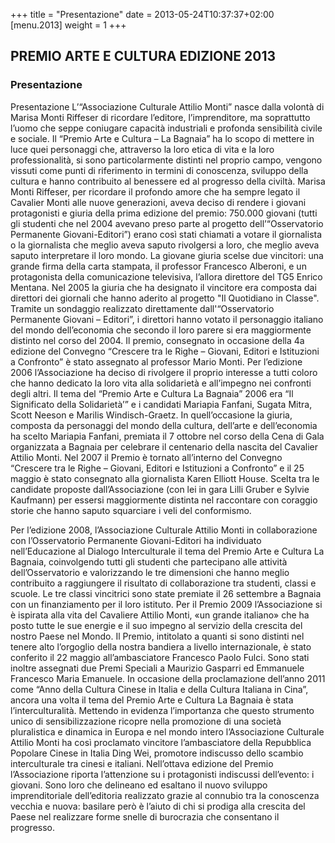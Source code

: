 +++
title = "Presentazione"
date = 2013-05-24T10:37:37+02:00
[menu.2013]
weight = 1
+++
## PREMIO ARTE E CULTURA EDIZIONE 2013

### Presentazione

Presentazione
L’“Associazione Culturale Attilio Monti” nasce dalla volontà di Marisa Monti Riffeser di ricordare l’editore, l’imprenditore, ma soprattutto l’uomo che seppe coniugare capacità industriali e profonda sensibilità civile e sociale. 
Il “Premio Arte e Cultura – La Bagnaia” ha lo scopo di mettere in luce quei personaggi che, attraverso la loro etica di vita e la loro professionalità, si sono particolarmente distinti nel proprio campo, vengono vissuti come punti di riferimento in termini di conoscenza, sviluppo della cultura e hanno contribuito al benessere ed al progresso della civiltà. 
Marisa Monti Riffeser, per ricordare il profondo amore che ha sempre legato il Cavalier  Monti alle nuove generazioni, aveva deciso di rendere i giovani protagonisti e giuria della prima edizione del premio: 750.000 giovani (tutti gli studenti che nel 2004 avevano preso parte al progetto dell’“Osservatorio Permanente Giovani-Editori”) erano così stati chiamati a votare il giornalista o la giornalista che meglio aveva saputo rivolgersi a loro, che meglio aveva saputo interpretare il loro mondo.
La giovane giuria scelse due vincitori: una grande firma della carta stampata, il professor Francesco Alberoni, e un protagonista della comunicazione televisiva, l’allora direttore del TG5 Enrico Mentana.
Nel  2005 la giuria che ha designato il vincitore era composta dai direttori dei giornali che hanno aderito al progetto "Il Quotidiano in Classe". Tramite un sondaggio realizzato direttamente dall'“Osservatorio Permanente Giovani – Editori”, i direttori hanno votato il personaggio italiano del mondo dell’economia che secondo il loro parere si era maggiormente distinto nel corso del 2004. Il premio, consegnato in occasione della 4a edizione del Convegno “Crescere tra le Righe – Giovani, Editori e Istituzioni a Confronto” è stato assegnato al professor Mario Monti.
Per l’edizione 2006 l’Associazione ha deciso di rivolgere il proprio interesse a tutti coloro che hanno dedicato la loro vita alla solidarietà e all’impegno nei confronti degli altri. Il tema del “Premio Arte e Cultura La Bagnaia” 2006 era “Il Significato della Solidarietà’” e i candidati Mariapia Fanfani, Sugata Mitra, Scott Neeson e Marilis Windisch-Graetz. In quell’occasione la giuria, composta da personaggi del mondo della cultura, dell’arte e dell’economia ha scelto Mariapia Fanfani, premiata il 7 ottobre nel corso della Cena di Gala organizzata a Bagnaia per celebrare il centenario della nascita del Cavalier Attilio Monti.
Nel 2007 il Premio è tornato all’interno del Convegno “Crescere tra le Righe – Giovani, Editori e Istituzioni a Confronto” e il 25 maggio è stato consegnato alla giornalista Karen Elliott House. Scelta tra le candidate proposte dall’Associazione (con lei in gara Lilli Gruber e Sylvie Kaufmann) per essersi maggiormente distinta nel raccontare con coraggio storie che hanno saputo squarciare i veli del conformismo. 

Per l’edizione 2008, l’Associazione Culturale Attilio Monti in collaborazione con l’Osservatorio Permanente Giovani-Editori ha individuato nell’Educazione al Dialogo Interculturale il tema del Premio Arte e Cultura La Bagnaia, coinvolgendo tutti gli studenti che partecipano alle attività dell’Osservatorio e valorizzando le tre dimensioni che hanno meglio contribuito a raggiungere il risultato di collaborazione tra studenti, classi e scuole. Le tre classi vincitrici sono state premiate il 26 settembre a Bagnaia con un finanziamento per il loro istituto.
Per il Premio 2009 l’Associazione si è ispirata alla vita del Cavaliere Attilio Monti, «un grande italiano» che ha posto tutte le sue energie e il suo impegno al servizio della crescita del nostro Paese nel Mondo. Il Premio, intitolato a quanti si sono distinti nel tenere alto l’orgoglio della nostra bandiera a livello internazionale, è stato conferito il 22 maggio all’ambasciatore Francesco Paolo Fulci. Sono stati inoltre assegnati due Premi Speciali a Maurizio Gasparri ed Emmanuele Francesco Maria Emanuele.
In occasione della proclamazione dell’anno 2011 come “Anno della Cultura Cinese in Italia e della Cultura Italiana in Cina”, ancora una volta il tema del Premio Arte e Cultura La Bagnaia è stata l’interculturalità. Mettendo in evidenza l’importanza che questo strumento unico di sensibilizzazione ricopre nella promozione di una società pluralistica e dinamica in Europa e nel mondo intero l’Associazione Culturale Attilio Monti ha così proclamato vincitore l’ambasciatore della Repubblica Popolare Cinese in Italia Ding Wei, promotore indiscusso dello scambio interculturale tra cinesi e italiani. 
Nell’ottava edizione del Premio l’Associazione riporta l’attenzione su i protagonisti indiscussi dell’evento: i giovani. Sono loro che delineano  ed esaltano  il  nuovo sviluppo imprenditoriale dell’editoria realizzato grazie al connubio tra la conoscenza vecchia e nuova: basilare però è l’aiuto  di chi si prodiga alla crescita del Paese nel realizzare forme snelle di burocrazia che consentano il progresso.
